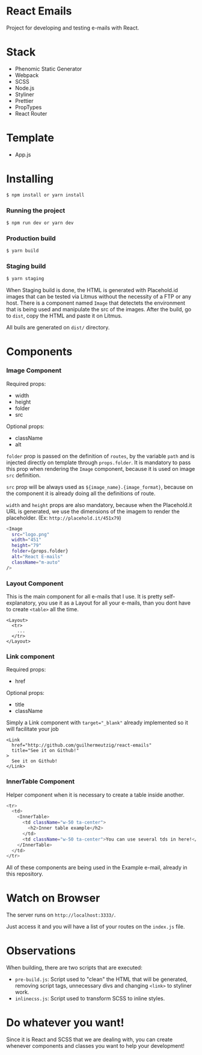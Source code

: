 # React Emails

Project for developing and testing e-mails with React.

# Stack

- Phenomic Static Generator
- Webpack
- SCSS
- Node.js
- Styliner
- Prettier
- PropTypes
- React Router

# Template

- App.js

# Installing

```sh
$ npm install or yarn install
```

### Running the project

```sh
$ npm run dev or yarn dev
```

### Production build

```sh
$ yarn build
```

### Staging build

```sh
$ yarn staging
```

When Staging build is done, the HTML is generated with Placehold.id images that can be tested via Litmus without the necessity of a FTP or any host.
There is a component named `Image` that detectets the environment that is being used and manipulate the src of the images.
After the build, go to `dist`, copy the HTML and paste it on Litmus.

All buils are generated on `dist/` directory.

# Components

### Image Component

Required props:

- width
- height
- folder
- src

Optional props:

- className
- alt

`folder` prop is passed on the definition of `routes`, by the variable `path` and is injected directly on template through `props.folder`. It is mandatory to pass this prop when rendering the `Image` component, because it is used on image `src` definition.

`src` prop will be always used as `${image_name}.{image_format}`, because on the component it is already doing all the definitions of route.

`width` and `height` props are also mandatory, because when the Placehold.it URL is generated, we use the dimensions of the imagem to render the placeholder. (Ex: `http://placehold.it/451x79`)

```sh
<Image
  src="logo.png"
  width="451"
  height="79"
  folder={props.folder}
  alt="React E-mails"
  className="m-auto"
/>
```

### Layout Component

This is the main component for all e-mails that I use. It is pretty self-explanatory, you use it as a Layout for all your e-mails, than you dont have to create `<table>` all the time.

```
<Layout>
  <tr>
    ...
  </tr>
</Layout>
```

### Link component

Required props:

- href

Optional props:

- title
- className

Simply a Link component with `target="_blank"` already implemented so it will facilitate your job

```
<Link
  href="http://github.com/guilhermeutzig/react-emails"
  title="See it on Github!"
>
  See it on Github!
</Link>
```

### InnerTable Component

Helper component when it is necessary to create a table inside another.

```sh
<tr>
  <td>
    <InnerTable>
      <td className="w-50 ta-center">
        <h2>Inner table example</h2>
      </td>
      <td className="w-50 ta-center">You can use several tds in here!</td>
    </InnerTable>
  </td>
</tr>
```

All of these components are being used in the Example e-mail, already in this repository.

# Watch on Browser

The server runs on `http://localhost:3333/`.

Just access it and you will have a list of your routes on the `index.js` file.

# Observations

When building, there are two scripts that are executed:

- `pre-build.js`: Script used to "clean" the HTML that will be generated, removing script tags, unnecessary divs and changing `<link>` to styliner work.
- `inlinecss.js`: Script used to transform SCSS to inline styles.

# Do whatever you want!

Since it is React and SCSS that we are dealing with, you can create whenever components and classes you want to help your development!
